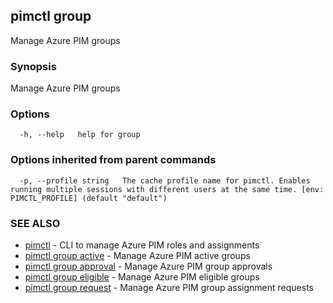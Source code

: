 ## pimctl group

Manage Azure PIM groups

### Synopsis

Manage Azure PIM groups

### Options

```
  -h, --help   help for group
```

### Options inherited from parent commands

```
  -p, --profile string   The cache profile name for pimctl. Enables running multiple sessions with different users at the same time. [env: PIMCTL_PROFILE] (default "default")
```

### SEE ALSO

* [pimctl](pimctl.md)	 - CLI to manage Azure PIM roles and assignments
* [pimctl group active](pimctl_group_active.md)	 - Manage Azure PIM active groups
* [pimctl group approval](pimctl_group_approval.md)	 - Manage Azure PIM group approvals
* [pimctl group eligible](pimctl_group_eligible.md)	 - Manage Azure PIM eligible groups
* [pimctl group request](pimctl_group_request.md)	 - Manage Azure PIM group assignment requests

